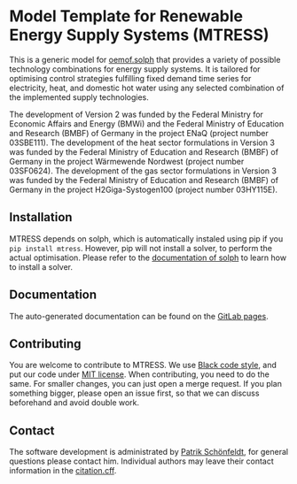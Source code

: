 # Model Template for Renewable Energy Supply Systems (MTRESS)

This is a generic model for [oemof.solph](https://github.com/oemof/oemof-solph/)
that provides a variety of possible technology combinations for energy supply systems.
It is tailored for optimising control strategies fulfilling fixed demand time series
for electricity, heat, and domestic hot water using any selected combination
of the implemented supply technologies.

The development of Version 2 was funded by the Federal Ministry for Economic Affairs and Energy (BMWi)
and the Federal Ministry of Education and Research (BMBF) of Germany
in the project ENaQ (project number 03SBE111).
The development of the heat sector formulations in Version 3 was funded by the Federal Ministry of
Education and Research (BMBF) of Germany in the project Wärmewende Nordwest (project number 03SF0624).
The development of the gas sector formulations in Version 3 was funded by the Federal 
Ministry of Education and Research (BMBF) of Germany in the project H2Giga-Systogen100 
(project number 03HY115E).

## Installation

MTRESS depends on solph, which is automatically instaled using pip
if you `pip install mtress`. However, pip will not install a solver,
to perform the actual optimisation. Please refer to the
[documentation of solph](https://oemof-solph.readthedocs.io/en/v0.4.4/readme.html#installing-a-solver)
to learn how to install a solver.

## Documentation

The auto-generated documentation can be found on the [GitLab pages](https://mtress-ecosystem.pages.gitlab.dlr.de/mtress).


## Contributing

You are welcome to contribute to MTRESS. We use [Black code style](https://black.readthedocs.io/),
and put our code under [MIT license](LICENSE). When contributing, you need to do the same.
For smaller changes, you can just open a merge request. If you plan something bigger,
please open an issue first, so that we can discuss beforehand and avoid double work.


## Contact

The software development is administrated by [Patrik Schönfeldt](mailto:patrik.schoenfeldt@dlr.de),
for general questions please contact him. Individual authors may leave their contact information
in the [citation.cff](CITATION.cff).
